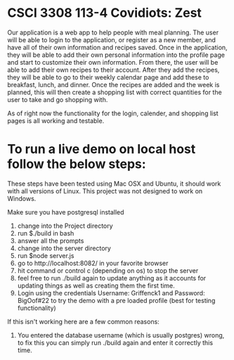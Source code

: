 # CSCI 3308 113-4 Covidiots: Zest

Our application is a web app to help people with meal planning. The user will be able to login to the application, or register as a new member, and have all of their own information and recipes saved. Once in the application, they will be able to add their own personal information into the profile page and start to customize their own information. From there, the user will be able to add their own recipes to their account. After they add the recipes, they will be able to go to their weekly calendar page and add these to breakfast, lunch, and dinner. Once the recipes are added and the week is planned, this will then create a shopping list with correct quantities for the user to take and go shopping with. 

As of right now the functionality for the login, calender, and shopping list pages is all working and testable.

# To run a live demo on local host follow the below steps:

These steps have been tested using Mac OSX and Ubuntu, it should work with all versions of Linux. This project was not designed to work on Windows.

Make sure you have postgresql installed

1. change into the Project directory
2. run $./build in bash
3. answer all the prompts
4. change into the server directory
5. run $node server.js
6. go to http://localhost:8082/ in your favorite browser
7. hit command or control c (depending on os) to stop the server
8. feel free to run ./build again to update anything as it accounts for updating things
   as well as creating them the first time.
9. Login using the credentials Username: Griffenck1 and Password: BigOof#22 to try the demo with a pre loaded profile (best for testing functionality)

If this isn't working here are a few common reasons:
1. You entered the database username (which is usually postgres) wrong,
   to fix this you can simply run ./build again and enter it correctly this time.
